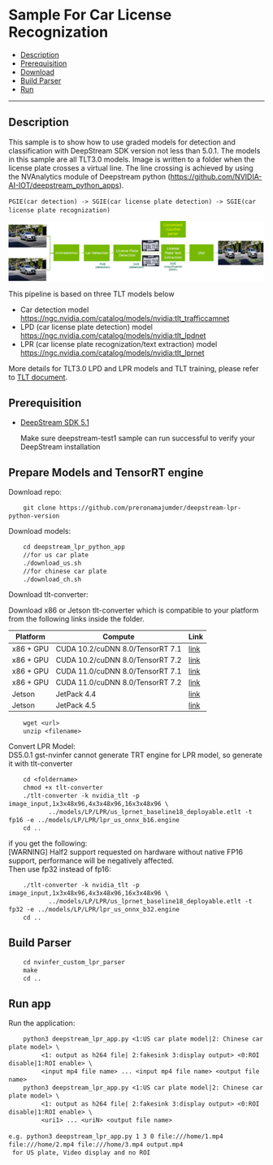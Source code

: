 # Sample For Car License Recognization

 - [Description](#description)
 - [Prerequisition](#prerequisition)
 - [Download](#Prepare-Models-and-TensorRT-engine)
 - [Build Parser](#Build-custom-parser)
 - [Run](#Run-app)

---

## Description

This sample is to show how to use graded models for detection and classification with DeepStream SDK version not less than 5.0.1. The models in this sample are all TLT3.0 models. Image is written to a folder when the license plate crosses a virtual line. The line crossing is achieved by using the NVAnalytics module of Deepstream python (https://github.com/NVIDIA-AI-IOT/deepstream_python_apps).

`PGIE(car detection) -> SGIE(car license plate detection) -> SGIE(car license plate recognization)`

![LPR/LPD application](lpr.png)

This pipeline is based on three TLT models below

* Car detection model https://ngc.nvidia.com/catalog/models/nvidia:tlt_trafficcamnet
* LPD (car license plate detection) model https://ngc.nvidia.com/catalog/models/nvidia:tlt_lpdnet
* LPR (car license plate recognization/text extraction) model https://ngc.nvidia.com/catalog/models/nvidia:tlt_lprnet

More details for TLT3.0 LPD and LPR models and TLT training, please refer to [TLT document](https://docs.nvidia.com/metropolis/TLT/tlt-getting-started-guide/).

## Prerequisition

* [DeepStream SDK 5.1](https://developer.nvidia.com/deepstream-getting-started)

  Make sure deepstream-test1 sample can run successful to verify your DeepStream installation


## Prepare Models and TensorRT engine

Download repo:
```
    git clone https://github.com/preronamajumder/deepstream-lpr-python-version
```
Download models:
```
    cd deepstream_lpr_python_app
    //for us car plate
    ./download_us.sh
    //for chinese car plate
    ./download_ch.sh
```
Download tlt-converter:

Download x86 or Jetson tlt-converter which is compatible to your platform from the following links inside the folder.

| Platform   |  Compute                       |        Link                                              |
|------------|--------------------------------|----------------------------------------------------------|
|x86 + GPU   |CUDA 10.2/cuDNN 8.0/TensorRT 7.1|[link](https://developer.nvidia.com/cuda102-cudnn80-trt71)|
|x86 + GPU   |CUDA 10.2/cuDNN 8.0/TensorRT 7.2|[link](https://developer.nvidia.com/cuda102-cudnn80-trt72)|
|x86 + GPU   |CUDA 11.0/cuDNN 8.0/TensorRT 7.1|[link](https://developer.nvidia.com/cuda110-cudnn80-trt71)|
|x86 + GPU   |CUDA 11.0/cuDNN 8.0/TensorRT 7.2|[link](https://developer.nvidia.com/cuda110-cudnn80-trt72)|
|Jetson      |JetPack 4.4                     |[link](https://developer.nvidia.com/cuda102-trt71-jp44)   |
|Jetson      |JetPack 4.5                     |[link](https://developer.nvidia.com/cuda102-trt71-jp45)   |

```
    wget <url>
    unzip <filename>
```
Convert LPR Model:  
DS5.0.1 gst-nvinfer cannot generate TRT engine for LPR model, so generate it with tlt-converter

```
    cd <foldername>
    chmod +x tlt-converter
    ./tlt-converter -k nvidia_tlt -p image_input,1x3x48x96,4x3x48x96,16x3x48x96 \
           ../models/LP/LPR/us_lprnet_baseline18_deployable.etlt -t fp16 -e ../models/LP/LPR/lpr_us_onnx_b16.engine
    cd ..
```

if you get the following:  
[WARNING] Half2 support requested on hardware without native FP16 support, performance will be negatively affected.  
Then use fp32 instead of fp16:

```
    ./tlt-converter -k nvidia_tlt -p image_input,1x3x48x96,4x3x48x96,16x3x48x96 \
           ../models/LP/LPR/us_lprnet_baseline18_deployable.etlt -t fp32 -e ../models/LP/LPR/lpr_us_onnx_b32.engine
    cd ..
```

## Build Parser

```
    cd nvinfer_custom_lpr_parser
    make
    cd ..
```

## Run app

Run the application:
```
    python3 deepstream_lpr_app.py <1:US car plate model|2: Chinese car plate model> \
         <1: output as h264 file| 2:fakesink 3:display output> <0:ROI disable|1:ROI enable> \
         <input mp4 file name> ... <input mp4 file name> <output file name>
    python3 deepstream_lpr_app.py <1:US car plate model|2: Chinese car plate model> \
         <1: output as h264 file| 2:fakesink 3:display output> <0:ROI disable|1:ROI enable> \
         <uri1> ... <uriN> <output file name>

e.g. python3 deepstream_lpr_app.py 1 3 0 file:///home/1.mp4 file:///home/2.mp4 file:///home/3.mp4 output.mp4
 for US plate, Video display and no ROI
```

